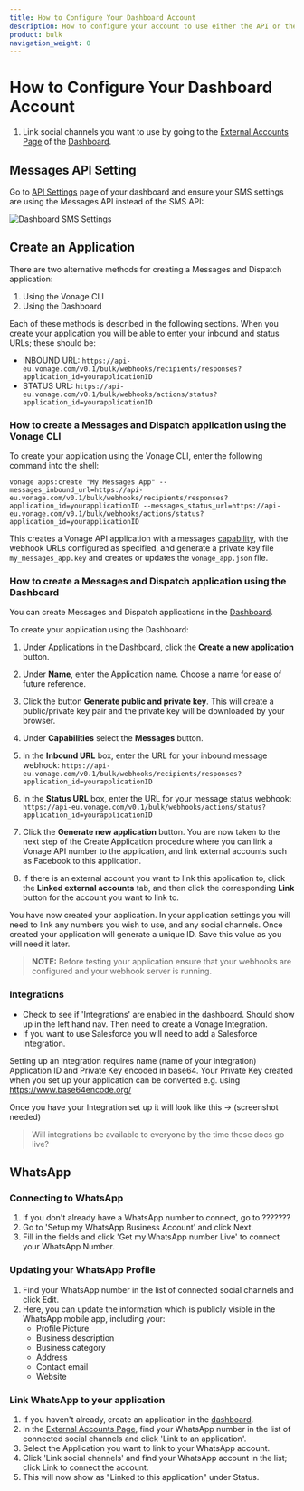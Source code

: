 ```yaml
---
title: How to Configure Your Dashboard Account
description: How to configure your account to use either the API or the Dashboard UI
product: bulk
navigation_weight: 0
---
```


# How to Configure Your Dashboard Account

1. Link social channels you want to use by going to the [External Accounts Page](https://dashboard.nexmo.com/messages/social-channels) of the [Dashboard](https://dashboard.nexmo.com).

## Messages API Setting

Go to [API Settings](https://dashboard.nexmo.com/settings) page of your dashboard and ensure your SMS settings are using the Messages API instead of the SMS API:

![Dashboard SMS Settings](/images/dashboard-sms-settings.png)

## Create an Application

There are two alternative methods for creating a Messages and Dispatch application:

1. Using the Vonage CLI
2. Using the Dashboard

Each of these methods is described in the following sections. When you create your application you will be able to enter your inbound and status URLs; these should be:

* INBOUND URL: ``https://api-eu.vonage.com/v0.1/bulk/webhooks/recipients/responses?application_id=yourapplicationID``
* STATUS URL: ``https://api-eu.vonage.com/v0.1/bulk/webhooks/actions/status?application_id=yourapplicationID``

### How to create a Messages and Dispatch application using the Vonage CLI

To create your application using the Vonage CLI, enter the following command into the shell:

``` shell
vonage apps:create "My Messages App" --messages_inbound_url=https://api-eu.vonage.com/v0.1/bulk/webhooks/recipients/responses?application_id=yourapplicationID --messages_status_url=https://api-eu.vonage.com/v0.1/bulk/webhooks/actions/status?application_id=yourapplicationID
```

This creates a Vonage API application with a messages [capability](/application/overview#capabilities), with the webhook URLs configured as specified, and generate a private key file `my_messages_app.key` and creates or updates the `vonage_app.json` file.

### How to create a Messages and Dispatch application using the Dashboard

You can create Messages and Dispatch applications in the [Dashboard](https://dashboard.nexmo.com/applications).

To create your application using the Dashboard:

1. Under [Applications](https://dashboard.nexmo.com/applications) in the Dashboard, click the **Create a new application** button.

2. Under **Name**, enter the Application name. Choose a name for ease of future reference.

3. Click the button **Generate public and private key**. This will create a public/private key pair and the private key will be downloaded by your browser.

4. Under **Capabilities** select the **Messages** button.

5. In the **Inbound URL** box, enter the URL for your inbound message webhook: ``https://api-eu.vonage.com/v0.1/bulk/webhooks/recipients/responses?application_id=yourapplicationID``

6. In the **Status URL** box, enter the URL for your message status webhook: ``https://api-eu.vonage.com/v0.1/bulk/webhooks/actions/status?application_id=yourapplicationID``

7. Click the **Generate new application** button. You are now taken to the next step of the Create Application procedure where you can link a Vonage API number to the application, and link external accounts such as Facebook to this application.

8. If there is an external account you want to link this application to, click the **Linked external accounts** tab, and then click the corresponding **Link** button for the account you want to link to.

You have now created your application. In your application settings you will need to link any numbers you wish to use, and any social channels. Once created your application will generate a unique ID. Save this value as you will need it later.

> **NOTE:** Before testing your application ensure that your webhooks are configured and your webhook server is running.

### Integrations

* Check to see if 'Integrations' are enabled in the dashboard. Should show up in the left hand nav. Then need to create a Vonage Integration.
* If you want to use Salesforce you will need to add a Salesforce Integration.

Setting up an integration requires name (name of your integration) Application ID and Private Key encoded in base64. Your Private Key created when you set up your application can be converted e.g. using https://www.base64encode.org/

Once you have your Integration set up it will look like this → (screenshot needed)

> Will integrations be available to everyone by the time these docs go live?

## WhatsApp

### Connecting to WhatsApp

1. If you don't already have a WhatsApp number to connect, go to ???????
2. Go to 'Setup my WhatsApp Business Account' and click Next.
3. Fill in the fields and click 'Get my WhatsApp number Live' to connect your WhatsApp Number.

### Updating your WhatsApp Profile

1. Find your WhatsApp number in the list of connected social channels and click Edit.
2. Here, you can update the information which is publicly visible in the WhatsApp mobile app, including your:
    * Profile Picture
    * Business description
    * Business category
    * Address
    * Contact email
    * Website

### Link WhatsApp to your application

1. If you haven't already, create an application in the [dashboard](https://dashboard.nexmo.com/applications).
2. In the [External Accounts Page](https://dashboard.nexmo.com/messages/social-channels), find your WhatsApp number in the list of connected social channels and click 'Link to an application'.
3. Select the Application you want to link to your WhatsApp account.
4. Click 'Link social channels' and find your WhatsApp account in the list; click Link to connect the account.
5. This will now show as "Linked to this application" under Status.
